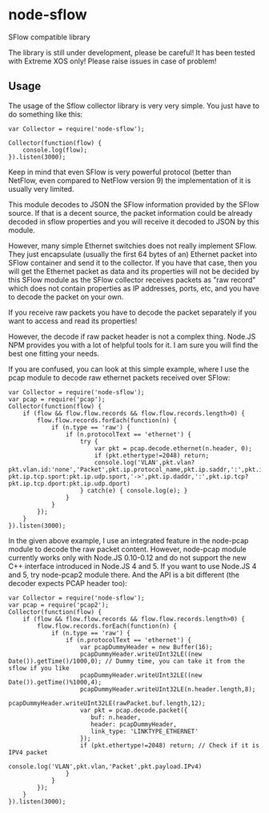 node-sflow
==========

SFlow compatible library

The library is still under development, please be careful! It has been tested with Extreme XOS only! Please raise issues in case of problem!

## Usage

The usage of the Sflow collector library is very very simple. You just have to do something like this:


    var Collector = require('node-sflow');

    Collector(function(flow) {
        console.log(flow);
    }).listen(3000);


Keep in mind that even SFlow is very powerful protocol (better than NetFlow, even compared to NetFlow version 9) the implementation of it is usually very limited.

This module decodes to JSON the SFlow information provided by the SFlow source. If that is a decent source, the packet information could be already decoded in sflow properties and you will receive it decoded to JSON by this module.

However, many simple Ethernet switchies does not really implement SFlow. They just encapsulate (usually the first 64 bytes of an) Ethernet packet into SFlow container and send it to the collector. If you have that case, then you will get the Ethernet packet as data and its properties will not be decided by this SFlow module as the SFlow collector receives packets as "raw record" which does not contain properties as IP addresses, ports, etc, and you have to decode the packet on your own.

If you receive raw packets you have to decode the packet separately if you want to access and read its properties!

However, the decode if raw packet header is not a complex thing. Node.JS NPM provides you with a lot of helpful tools for it. I am sure you will find the best one fitting your needs.

If you are confused, you can look at this simple example, where I use the pcap module to decode raw ethernet packets received over SFlow:


    var Collector = require('node-sflow');
    var pcap = require('pcap');
    Collector(function(flow) {
        if (flow && flow.flow.records && flow.flow.records.length>0) {
            flow.flow.records.forEach(function(n) {
                if (n.type == 'raw') {
                    if (n.protocolText == 'ethernet') {
                        try {
                            var pkt = pcap.decode.ethernet(n.header, 0);
                            if (pkt.ethertype!=2048) return;
                            console.log('VLAN',pkt.vlan?pkt.vlan.id:'none','Packet',pkt.ip.protocol_name,pkt.ip.saddr,':',pkt.ip.tcp?pkt.ip.tcp.sport:pkt.ip.udp.sport,'->',pkt.ip.daddr,':',pkt.ip.tcp?pkt.ip.tcp.dport:pkt.ip.udp.dport)
                        } catch(e) { console.log(e); }
                    }
                }
            });
        }
    }).listen(3000);


In the given above example, I use an integrated feature in the node-pcap module to decode the raw packet content. However, node-pcap module currently works only with Node.JS 0.10-0.12 and do not support the new C++ interface introduced in Node.JS 4 and 5. If you want to use Node.JS 4 and 5, try node-pcap2 module there. And the API is a bit different (the decoder expects PCAP header too):


    var Collector = require('node-sflow');
    var pcap = require('pcap2');
    Collector(function(flow) {
        if (flow && flow.flow.records && flow.flow.records.length>0) {
            flow.flow.records.forEach(function(n) {
                if (n.type == 'raw') {
                    if (n.protocolText == 'ethernet') {
                        var pcapDummyHeader = new Buffer(16);
                        pcapDummyHeader.writeUInt32LE((new Date()).getTime()/1000,0); // Dummy time, you can take it from the sflow if you like
                        pcapDummyHeader.writeUInt32LE((new Date()).getTime()%1000,4);
                        pcapDummyHeader.writeUInt32LE(n.header.length,8);
                        pcapDummyHeader.writeUInt32LE(rawPacket.buf.length,12);
                        var pkt = pcap.decode.packet({
                           buf: n.header,
                           header: pcapDummyHeader,
                           link_type: 'LINKTYPE_ETHERNET'
                        });
                        if (pkt.ethertype!=2048) return; // Check if it is IPV4 packet
                        console.log('VLAN',pkt.vlan,'Packet',pkt.payload.IPv4)
                    }
                }
            });
        }
    }).listen(3000);

